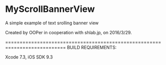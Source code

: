 # MyScrollBannerView
A simple example of text srolling banner view

Created by OOPer in cooperation with shlab.jp, on 2016/3/29.

===========================================================================
BUILD REQUIREMENTS:

Xcode 7.3, iOS SDK 9.3
